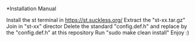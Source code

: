 *Installation Manual

Install the st terminal in https://st.suckless.org/
Extract the "st-xx.tar.gz"
Join in "st-xx" director
Delete the standard "config.def.h" and replace by the "config.def.h" at this repository
Run "sudo make clean install"
Enjoy :)
